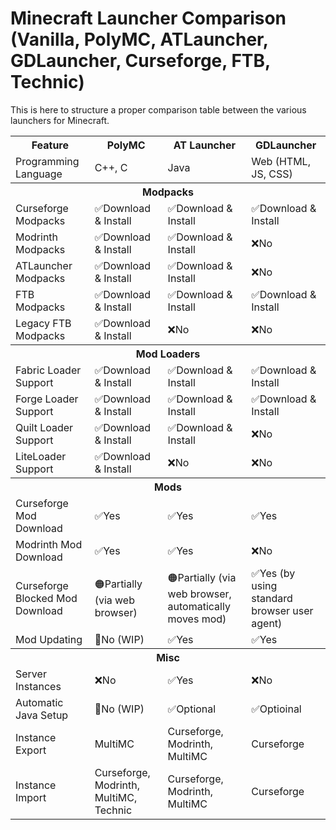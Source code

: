 # Minecraft Launcher Comparison (Vanilla, PolyMC, ATLauncher, GDLauncher, Curseforge, FTB, Technic)

This is here to structure a proper comparison table between the various launchers for Minecraft.

<table>
    <tr>
        <th>Feature</th>
        <th>PolyMC</th>
        <th>AT Launcher</th>
        <th>GDLauncher</th>
    </tr>
    <tr>
        <td>Programming Language</td>
        <td>C++, C</td>
        <td>Java</td>
        <td>Web (HTML, JS, CSS)</td>
    </tr>
    <tr>
        <th colspan=4>Modpacks</th>
    </tr>
    <tr>
        <td>Curseforge Modpacks</td>
        <td>✅Download &amp; Install</td>
        <td>✅Download &amp; Install</td>
        <td>✅Download &amp; Install</td>
    </tr>
    <tr>
        <td>Modrinth Modpacks</td>
        <td>✅Download &amp; Install</td>
        <td>✅Download &amp; Install</td>
        <td>❌No</td>
    </tr>
    <tr>
        <td>ATLauncher Modpacks</td>
        <td>✅Download &amp; Install</td>
        <td>✅Download &amp; Install</td>
        <td>❌No</td>
    </tr>
    <tr>
        <td>FTB Modpacks</td>
        <td>✅Download &amp; Install</td>
        <td>✅Download &amp; Install</td>
        <td>✅Download &amp; Install</td>
    </tr>
    <tr>
        <td>Legacy FTB Modpacks</td>
        <td>✅Download &amp; Install</td>
        <td>❌No</td>
        <td>❌No</td>
    </tr>
    <tr>
        <th colspan=4>Mod Loaders</th>
    </tr>
    <tr>
        <td>Fabric Loader Support</td>
        <td>✅Download &amp; Install</td>
        <td>✅Download &amp; Install</td>
        <td>✅Download &amp; Install</td>
    </tr>
    <tr>
        <td>Forge Loader Support</td>
        <td>✅Download &amp; Install</td>
        <td>✅Download &amp; Install</td>
        <td>✅Download &amp; Install</td>
    </tr>
    <tr>
        <td>Quilt Loader Support</td>
        <td>✅Download &amp; Install</td>
        <td>✅Download &amp; Install</td>
        <td>❌No</td>
    </tr>
    <tr>
        <td>LiteLoader Support</td>
        <td>✅Download &amp; Install</td>
        <td>❌No</td>
        <td>❌No</td>
    </tr>
    <tr>
        <th colspan=4>Mods</th>
    </tr>
    <tr>
        <td>Curseforge Mod Download</td>
        <td>✅Yes</td>
        <td>✅Yes</td>
        <td>✅Yes</td>
    </tr>
    <tr>
        <td>Modrinth Mod Download</td>
        <td>✅Yes</td>
        <td>✅Yes</td>
        <td>❌No</td>
    </tr>
    <tr>
        <td>Curseforge Blocked Mod Download</td>
        <td>🟠Partially (via web browser)</td>
        <td>🟠Partially (via web browser, automatically moves mod)</td>
        <td>✅Yes (by using standard browser user agent)</td>
    </tr>
    <tr>
        <td>Mod Updating</td>
        <td>🚧No (WIP)</td>
        <td>✅Yes</td>
        <td>✅Yes</td>
    </tr>
    <tr>
        <th colspan=4>Misc</th>
    </tr>
    <tr>
        <td>Server Instances</td>
        <td>❌No</td>
        <td>✅Yes</td>
        <td>❌No</td>
    </tr>
    <tr>
        <td>Automatic Java Setup</td>
        <td>🚧No (WIP)</td>
        <td>✅Optional</td>
        <td>✅Optioinal</td>
    </tr>
    <tr>
        <td>Instance Export</td>
        <td>MultiMC</td>
        <td>Curseforge, Modrinth, MultiMC</td>
        <td>Curseforge</td>
    </tr>
    <tr>
        <td>Instance Import</td>
        <td>Curseforge, Modrinth, MultiMC, Technic</td>
        <td>Curseforge, Modrinth, MultiMC</td>
        <td>Curseforge</td>
    </tr>
</table>